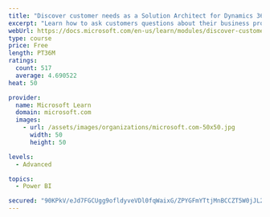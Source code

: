 ```yaml
---
title: "Discover customer needs as a Solution Architect for Dynamics 365 and Power Platform"
excerpt: "Learn how to ask customers questions about their business processes and feature requirements to create a viable solution."
webUrl: https://docs.microsoft.com/en-us/learn/modules/discover-customer-needs/
type: course
price: Free
length: PT36M
ratings:
  count: 517
  average: 4.690522
heat: 50

provider:
  name: Microsoft Learn
  domain: microsoft.com
  images:
    - url: /assets/images/organizations/microsoft.com-50x50.jpg
      width: 50
      height: 50

levels:
  - Advanced

topics:
  - Power BI

secured: "90KPkV/eJd7FGCUgg9ofldyveVDl0fqWaixG/ZPYGFmYTtjMnBCCZT5W0jJL287YGhKJKrweiBnmyz3AwJVlPWUdkUSAMnBT7QcPKANxJTa5KytXC+7kxZs29R/rkzp8DJ0TuRHBaNkWI8gzhX9W5JA+vJ0JcDedw5aR1Hi3HO7XX27UYqKbyUeTm83btl3T1hwqlbOaTEIIWre6SnaTAYRtJ1nOwuILcZQ/rjkWLawF0t53B16D57xzrtat/z1nVOghj7WAGGZTvH3SC5eb66qRkvsveXZnlGfOnzWq/BNSEyfTMjiF0mKSDRlkH1l09FkyUKNUspfaQkUynLtnhPqjYzAAHW1AqiX+UTSzW7dzPD/fG7w/ZeaJOg1MQBp2Qj/tTWDF1j4m3l7aXyOZb2pLZbRAftcyQ9hfWUDkRRE=;DeXmky611NPMn+WcqvBJxQ=="
---
```


